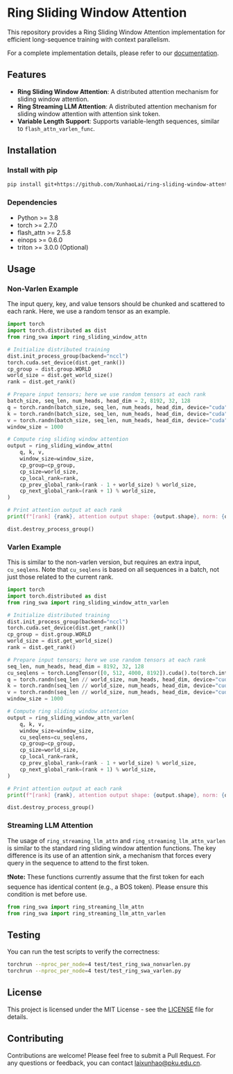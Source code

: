 # Ring Sliding Window Attention

This repository provides a Ring Sliding Window Attention implementation for efficient long-sequence training with context parallelism.

For a complete implementation details, please refer to our [documentation](docs/implementation_details.md).


## Features

  - **Ring Sliding Window Attention**: A distributed attention mechanism for sliding window attention.
  - **Ring Streaming LLM Attention**: A distributed attention mechanism for sliding window attention with attention sink token.
  - **Variable Length Support**: Supports variable-length sequences, similar to `flash_attn_varlen_func`.

## Installation

### Install with pip

```bash
pip install git+https://github.com/XunhaoLai/ring-sliding-window-attention.git
```

### Dependencies

  - Python \>= 3.8
  - torch \>= 2.7.0
  - flash\_attn \>= 2.5.8
  - einops \>= 0.6.0
  - triton \>= 3.0.0 (Optional)

## Usage

### Non-Varlen Example

The input query, key, and value tensors should be chunked and scattered to each rank. Here, we use a random tensor as an example.

```python
import torch
import torch.distributed as dist
from ring_swa import ring_sliding_window_attn

# Initialize distributed training
dist.init_process_group(backend="nccl")
torch.cuda.set_device(dist.get_rank())
cp_group = dist.group.WORLD
world_size = dist.get_world_size()
rank = dist.get_rank()

# Prepare input tensors; here we use random tensors at each rank
batch_size, seq_len, num_heads, head_dim = 2, 8192, 32, 128
q = torch.randn(batch_size, seq_len, num_heads, head_dim, device="cuda", dtype=torch.bfloat16)
k = torch.randn(batch_size, seq_len, num_heads, head_dim, device="cuda", dtype=torch.bfloat16)
v = torch.randn(batch_size, seq_len, num_heads, head_dim, device="cuda", dtype=torch.bfloat16)
window_size = 1000

# Compute ring sliding window attention
output = ring_sliding_window_attn(
    q, k, v,
    window_size=window_size,
    cp_group=cp_group,
    cp_size=world_size,
    cp_local_rank=rank,
    cp_prev_global_rank=(rank - 1 + world_size) % world_size,
    cp_next_global_rank=(rank + 1) % world_size,
)

# Print attention output at each rank
print(f"[rank] {rank}, attention output shape: {output.shape}, norm: {output.norm()}")

dist.destroy_process_group()
```

### Varlen Example

This is similar to the non-varlen version, but requires an extra input, `cu_seqlens`. Note that `cu_seqlens` is based on all sequences in a batch, not just those related to the current rank.

```python
import torch
import torch.distributed as dist
from ring_swa import ring_sliding_window_attn_varlen

# Initialize distributed training
dist.init_process_group(backend="nccl")
torch.cuda.set_device(dist.get_rank())
cp_group = dist.group.WORLD
world_size = dist.get_world_size()
rank = dist.get_rank()

# Prepare input tensors; here we use random tensors at each rank
seq_len, num_heads, head_dim = 8192, 32, 128
cu_seqlens = torch.LongTensor([0, 512, 4000, 8192]).cuda().to(torch.int32)
q = torch.randn(seq_len // world_size, num_heads, head_dim, device="cuda", dtype=torch.bfloat16)
k = torch.randn(seq_len // world_size, num_heads, head_dim, device="cuda", dtype=torch.bfloat16)
v = torch.randn(seq_len // world_size, num_heads, head_dim, device="cuda", dtype=torch.bfloat16)
window_size = 1000

# Compute ring sliding window attention
output = ring_sliding_window_attn_varlen(
    q, k, v,
    window_size=window_size,
    cu_seqlens=cu_seqlens,
    cp_group=cp_group,
    cp_size=world_size,
    cp_local_rank=rank,
    cp_prev_global_rank=(rank - 1 + world_size) % world_size,
    cp_next_global_rank=(rank + 1) % world_size,
)

# Print attention output at each rank
print(f"[rank] {rank}, attention output shape: {output.shape}, norm: {output.norm()}")

dist.destroy_process_group()
```

### Streaming LLM Attention

The usage of `ring_streaming_llm_attn` and `ring_streaming_llm_attn_varlen` is similar to the standard ring sliding window attention functions. 
The key difference is its use of an attention sink, a mechanism that forces every query in the sequence to attend to the first token.

❗️**Note:** These functions currently assume that the first token for each sequence has identical content (e.g., a BOS token). Please ensure this condition is met before use.

```python
from ring_swa import ring_streaming_llm_attn
from ring_swa import ring_streaming_llm_attn_varlen
```

## Testing

You can run the test scripts to verify the correctness:

```bash
torchrun --nproc_per_node=4 test/test_ring_swa_nonvarlen.py
torchrun --nproc_per_node=4 test/test_ring_swa_varlen.py
```

## License

This project is licensed under the MIT License - see the [LICENSE](LICENSE) file for details.

## Contributing

Contributions are welcome! Please feel free to submit a Pull Request. For any questions or feedback, you can contact laixunhao@pku.edu.cn.
